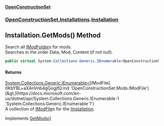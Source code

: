 #### [OpenConstructionSet](index.md 'index')
### [OpenConstructionSet.Installations](index.md#OpenConstructionSet_Installations 'OpenConstructionSet.Installations').[Installation](qUACYHb4kFlIhfF0vYagtQ.md 'OpenConstructionSet.Installations.Installation')
## Installation.GetMods() Method
Search all [IModFolder](wh7_cj0PEb2QTfOlBPaoIQ.md 'OpenConstructionSet.Installations.IModFolder')s for mods.  
Searches in the order Data, Mod, Content (if not null).  
```csharp
public virtual System.Collections.Generic.IEnumerable<OpenConstructionSet.Mods.IModFile> GetMods();
```
#### Returns
[System.Collections.Generic.IEnumerable&lt;](https://docs.microsoft.com/en-us/dotnet/api/System.Collections.Generic.IEnumerable-1 'System.Collections.Generic.IEnumerable`1')[IModFile](IKbYBL+aXAnVnb4gGogjfQ.md 'OpenConstructionSet.Mods.IModFile')[&gt;](https://docs.microsoft.com/en-us/dotnet/api/System.Collections.Generic.IEnumerable-1 'System.Collections.Generic.IEnumerable`1')  
A collection of [IModFile](IKbYBL+aXAnVnb4gGogjfQ.md 'OpenConstructionSet.Mods.IModFile')s for the [IInstallation](+q+t_1kaSScZooYXO5QOWw.md 'OpenConstructionSet.Installations.IInstallation').

Implements [GetMods()](6iw_FWhkyp2HKCR6YsPBLw.md 'OpenConstructionSet.Installations.IInstallation.GetMods()')  
